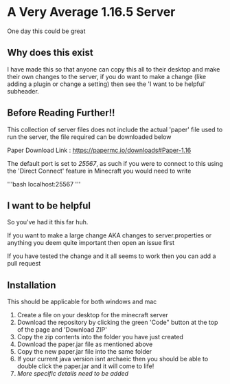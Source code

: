 # A Very Average 1.16.5 Server
One day this could be great
## Why does this exist
I have made this so that anyone can copy this all to their desktop and make their own changes to the server, if you do want to make a change (like adding a plugin or change a setting) then see the 'I want to be helpful' subheader.
## Before Reading Further!!
This collection of server files does not include the actual 'paper' file used to run the server, the file required can be downloaded below

Paper Download Link : https://papermc.io/downloads#Paper-1.16

The default port is set to *25567*, as such if you were to connect to this using the 'Direct Connect' feature in Minecraft you would need to write

'''bash
localhost:25567
'''

## I want to be helpful
So you've had it this far huh.

If you want to make a large change AKA changes to server.properties or anything you deem quite important then open an issue first

If you have tested the change and it all seems to work then you can add a pull request

## Installation

This should be applicable for both windows and mac

1. Create a file on your desktop for the minecraft server
2. Download the repository by clicking the green 'Code" button at the top of the page and 'Download ZIP'
3. Copy the zip contents into the folder you have just created
4. Download the paper.jar file as mentioned above
5. Copy the new paper.jar file into the same folder
6. If your current java version isnt archaeic then you should be able to double click the paper.jar and it will come to life!
7. *More specific details need to be added*
